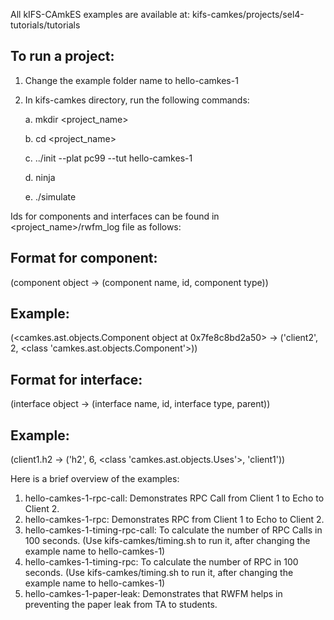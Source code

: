 All kIFS-CAmkES examples are available at: kifs-camkes/projects/sel4-tutorials/tutorials

## To run a project:
1. Change the example folder name to hello-camkes-1
2. In kifs-camkes directory, run the following commands:

   a. mkdir <project_name>
   
   b. cd <project_name>
   
   c. ../init --plat pc99 --tut hello-camkes-1
   
   d. ninja
   
   e. ./simulate

Ids for components and interfaces can be found in <project_name>/rwfm_log file as follows: 

## Format for component:
(component object -> (component name, id, component type))
## Example:
(<camkes.ast.objects.Component object at 0x7fe8c8bd2a50> -> ('client2', 2, <class 'camkes.ast.objects.Component'>))

## Format for interface:
(interface object -> (interface name, id, interface type, parent))
## Example:
(client1.h2 -> ('h2', 6, <class 'camkes.ast.objects.Uses'>, 'client1'))

Here is a brief overview of the examples: 
1. hello-camkes-1-rpc-call: Demonstrates RPC Call from Client 1 to Echo to Client 2.
2. hello-camkes-1-rpc: Demonstrates RPC from Client 1 to Echo to Client 2. 
3. hello-camkes-1-timing-rpc-call: To calculate the number of RPC Calls in 100 seconds. (Use kifs-camkes/timing.sh to run it, after changing the example name to hello-camkes-1)
4. hello-camkes-1-timing-rpc: To calculate the number of RPC in 100 seconds. (Use kifs-camkes/timing.sh to run it, after changing the example name to hello-camkes-1)
5. hello-camkes-1-paper-leak: Demonstrates that RWFM helps in preventing the paper leak from TA to students.